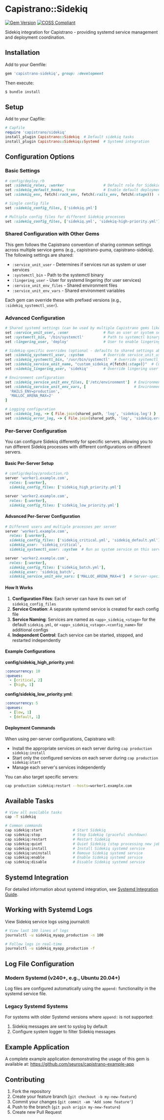 # Capistrano::Sidekiq

[![Gem Version](https://badge.fury.io/rb/capistrano-sidekiq.svg)](http://badge.fury.io/rb/capistrano-sidekiq)
[![COSS Compliant](https://img.shields.io/badge/COSS-compliant-green.svg)](https://github.com/contriboss/coss_spec)

Sidekiq integration for Capistrano - providing systemd service management and deployment coordination.

## Installation

Add to your Gemfile:

```ruby
gem 'capistrano-sidekiq', group: :development
```

Then execute:

```bash
$ bundle install
```

## Setup

Add to your Capfile:

```ruby
# Capfile
require 'capistrano/sidekiq'
install_plugin Capistrano::Sidekiq  # Default sidekiq tasks
install_plugin Capistrano::Sidekiq::Systemd  # Systemd integration
```

## Configuration Options

### Basic Settings

```ruby
# config/deploy.rb
set :sidekiq_roles, :worker                  # Default role for Sidekiq processes
set :sidekiq_default_hooks, true             # Enable default deployment hooks
set :sidekiq_env, fetch(:rack_env, fetch(:rails_env, fetch(:stage)))  # Environment for Sidekiq processes

# Single config file
set :sidekiq_config_files, ['sidekiq.yml']   

# Multiple config files for different Sidekiq processes
set :sidekiq_config_files, ['sidekiq.yml', 'sidekiq-high-priority.yml']
```

### Shared Configuration with Other Gems

This gem follows the Capistrano convention of sharing common settings across multiple service gems (e.g., capistrano-puma, capistrano-sidekiq). The following settings are shared:

- `:service_unit_user` - Determines if services run as system or user services
- `:systemctl_bin` - Path to the systemctl binary
- `:lingering_user` - User for systemd lingering (for user services)
- `:service_unit_env_files` - Shared environment files
- `:service_unit_env_vars` - Shared environment variables

Each gem can override these with prefixed versions (e.g., `:sidekiq_systemctl_user`).

### Advanced Configuration

```ruby
# Shared systemd settings (can be used by multiple Capistrano gems like capistrano-puma)
set :service_unit_user, :user                # Run as user or system service (:system or :user)
set :systemctl_bin, '/bin/systemctl'         # Path to systemctl binary
set :lingering_user, 'deploy'                # User to enable lingering for (defaults to :user)

# Sidekiq-specific overrides (optional - defaults to shared settings above)
set :sidekiq_systemctl_user, :system         # Override service_unit_user for Sidekiq only
set :sidekiq_systemctl_bin, '/usr/bin/systemctl'  # Override systemctl_bin for Sidekiq only
set :sidekiq_service_unit_name, "custom_sidekiq_#{fetch(:stage)}"  # Custom service name
set :sidekiq_lingering_user, 'sidekiq'       # Override lingering user for Sidekiq only

# Environment configuration
set :sidekiq_service_unit_env_files, ['/etc/environment']  # Environment files
set :sidekiq_service_unit_env_vars, [                      # Environment variables
  'RAILS_ENV=production',
  'MALLOC_ARENA_MAX=2'
]

# Logging configuration
set :sidekiq_log, -> { File.join(shared_path, 'log', 'sidekiq.log') }
set :sidekiq_error_log, -> { File.join(shared_path, 'log', 'sidekiq.error.log') }
```

### Per-Server Configuration

You can configure Sidekiq differently for specific servers, allowing you to run different Sidekiq processes with different configurations on different servers.

#### Basic Per-Server Setup

```ruby
# config/deploy/production.rb
server 'worker1.example.com', 
  roles: [:worker], 
  sidekiq_config_files: ['sidekiq_high_priority.yml']

server 'worker2.example.com', 
  roles: [:worker], 
  sidekiq_config_files: ['sidekiq_low_priority.yml']
```

#### Advanced Per-Server Configuration

```ruby
# Different users and multiple processes per server
server 'worker1.example.com',
  roles: [:worker],
  sidekiq_config_files: ['sidekiq_critical.yml', 'sidekiq_default.yml'],
  sidekiq_user: 'sidekiq_critical',
  sidekiq_systemctl_user: :system  # Run as system service on this server

server 'worker2.example.com',
  roles: [:worker],
  sidekiq_config_files: ['sidekiq_batch.yml'],
  sidekiq_user: 'sidekiq_batch',
  sidekiq_service_unit_env_vars: ['MALLOC_ARENA_MAX=4']  # Server-specific env vars
```

#### How It Works

1. **Configuration Files**: Each server can have its own set of `sidekiq_config_files`
2. **Service Creation**: A separate systemd service is created for each config file
3. **Service Naming**: Services are named as `<app>_sidekiq_<stage>` for the default `sidekiq.yml`, or `<app>_sidekiq_<stage>.<config_name>` for additional configs
4. **Independent Control**: Each service can be started, stopped, and restarted independently

#### Example Configurations

**config/sidekiq_high_priority.yml:**
```yaml
:concurrency: 10
:queues:
  - [critical, 2]
  - [high, 1]
```

**config/sidekiq_low_priority.yml:**
```yaml
:concurrency: 5
:queues:
  - [low, 1]
  - [default, 1]
```

#### Deployment Commands

When using per-server configurations, Capistrano will:
- Install the appropriate services on each server during `cap production sidekiq:install`
- Start only the configured services on each server during `cap production sidekiq:start`
- Manage each server's services independently

You can also target specific servers:
```bash
cap production sidekiq:restart --hosts=worker1.example.com
```

## Available Tasks

```bash
# View all available tasks
cap -T sidekiq

# Common commands
cap sidekiq:start              # Start Sidekiq
cap sidekiq:stop               # Stop Sidekiq (graceful shutdown)
cap sidekiq:restart            # Restart Sidekiq
cap sidekiq:quiet              # Quiet Sidekiq (stop processing new jobs)
cap sidekiq:install            # Install Sidekiq systemd service
cap sidekiq:uninstall          # Remove Sidekiq systemd service
cap sidekiq:enable             # Enable Sidekiq systemd service
cap sidekiq:disable            # Disable Sidekiq systemd service
```

## Systemd Integration

For detailed information about systemd integration, see [Systemd Integration Guide](docs/SYSTEMD_INTEGRATION.md).

## Working with Systemd Logs

View Sidekiq service logs using journalctl:

```bash
# View last 100 lines of logs
journalctl -u sidekiq_myapp_production -n 100

# Follow logs in real-time
journalctl -u sidekiq_myapp_production -f
```

## Log File Configuration

### Modern Systemd (v240+, e.g., Ubuntu 20.04+)

Log files are configured automatically using the `append:` functionality in the systemd service file.

### Legacy Systemd Systems

For systems with older Systemd versions where `append:` is not supported:

1. Sidekiq messages are sent to syslog by default
2. Configure system logger to filter Sidekiq messages

## Example Application

A complete example application demonstrating the usage of this gem is available at:
https://github.com/seuros/capistrano-example-app

## Contributing

1. Fork the repository
2. Create your feature branch (`git checkout -b my-new-feature`)
3. Commit your changes (`git commit -am 'Add some feature'`)
4. Push to the branch (`git push origin my-new-feature`)
5. Create new Pull Request
